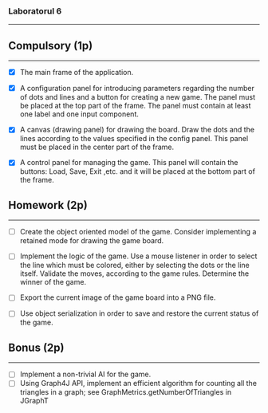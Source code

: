 ### Laboratorul 6

-----------------------

## Compulsory (1p)

------------------------

- [x] The main frame of the application.
- [x] A configuration panel for introducing parameters regarding the number of dots and lines and a button for creating a new game. The panel must be placed at the top part of the frame. The panel must contain at least one label and one input component.
- [x] A canvas (drawing panel) for drawing the board. Draw the dots and the lines according to the values specified in the config panel. This panel must be placed in the center part of the frame.
- [x] A control panel for managing the game. This panel will contain the buttons: Load, Save, Exit ,etc. and it will be placed at the bottom part of the frame.


## Homework (2p)

----------------------

- [ ] Create the object oriented model of the game. Consider implementing a retained mode for drawing the game board.
- [ ] Implement the logic of the game. Use a mouse listener in order to select the line which must be colored, either by selecting the dots or the line itself. Validate the moves, according to the game rules. Determine the winner of the game.
- [ ] Export the current image of the game board into a PNG file.
- [ ] Use object serialization in order to save and restore the current status of the game.


## Bonus (2p)

-------------------

- [ ] Implement a non-trivial AI for the game.
- [ ] Using Graph4J API, implement an efficient algorithm for counting all the triangles in a graph; see GraphMetrics.getNumberOfTriangles in JGraphT
